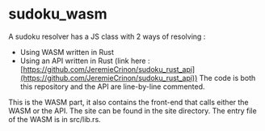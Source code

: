 # sudoku_wasm
A sudoku resolver has a JS class with 2 ways of resolving :
- Using WASM written in Rust
- Using an API written in Rust (link here : [https://github.com/JeremieCrinon/sudoku_rust_api](https://github.com/JeremieCrinon/sudoku_rust_api))
The code is both this repository and the API are line-by-line commented.


This is the WASM part, it also contains the front-end that calls either the WASM or the API. The site can be found in the site directory. The entry file of the WASM is in src/lib.rs.